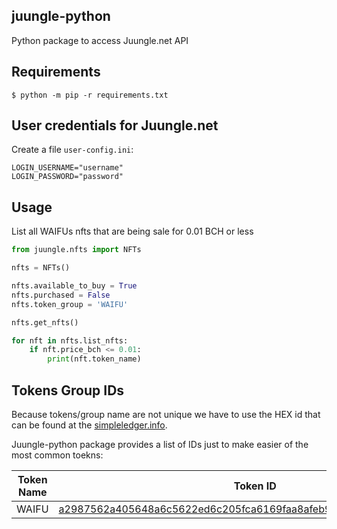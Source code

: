 ## juungle-python
Python package to access Juungle.net API

## Requirements

`$ python -m pip -r requirements.txt`

## User credentials for Juungle.net
Create a file `user-config.ini`:
```
LOGIN_USERNAME="username"
LOGIN_PASSWORD="password"
```

## Usage
List all WAIFUs nfts that are being sale for 0.01 BCH or less
```python
from juungle.nfts import NFTs

nfts = NFTs()

nfts.available_to_buy = True
nfts.purchased = False
nfts.token_group = 'WAIFU'

nfts.get_nfts()

for nft in nfts.list_nfts:
    if nft.price_bch <= 0.01:
        print(nft.token_name)
```

## Tokens Group IDs
Because tokens/group name are not unique we have to use the HEX id that can be
found at the [simpleledger.info](https://simpleledger.info).

Juungle-python package provides a list of IDs just to make easier of the most
common toekns:

Token Name | Token ID
---------- | --------
WAIFU | [a2987562a405648a6c5622ed6c205fca6169faa8afeb96a994b48010bd186a66](https://simpleledger.info/token/a2987562a405648a6c5622ed6c205fca6169faa8afeb96a994b48010bd186a66)

